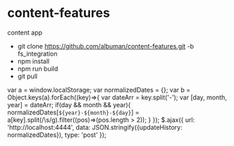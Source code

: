 # content-features
content app
 - git clone https://github.com/albuman/content-features.git -b fs_integration
 - npm install
 - npm run build
 - git pull
 
var a = window.localStorage;
var normalizedDates = {};
var b = Object.keys(a).forEach((key)=>{
	var dateArr = key.split('-');
	var [day, month, year] = dateArr;
	if(day && month && year){
		normalizedDates[`${year}-${month}-${day}`] = a[key].split(/\s/g).filter((pos)=>(pos.length > 2));
	}
});
$.ajax({
	url: 'http://localhost:4444',
	data: JSON.stringify({updateHistory: normalizedDates}),
	type: 'post'
});